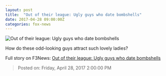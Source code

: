 ```yaml
---
layout: post
title:  "Out of their league: Ugly guys who date bombshells"
date: 2017-04-28 09:00:00Z
categories: fox-news
---
```


![Out of their league: Ugly guys who date bombshells](http://a57.foxnews.com/images.foxnews.com/content/fox-news/entertainment/slideshow/2017/04/28/out-their-league-ugly-guys-who-date-bombshells/_jcr_content/slideshow-par/slide_image_6/image.img.jpg/0/0/1493314705534.jpg?ve=1)

How do these odd-looking guys attract such lovely ladies?


Full story on F3News: [Out of their league: Ugly guys who date bombshells](http://www.f3nws.com/n/4QyDjE)

> Posted on: Friday, April 28, 2017 2:00:00 PM
